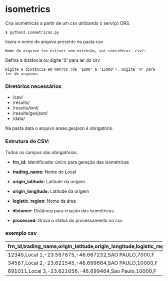 # isometrics

Cria isométricas a partir de um csv utilizando o serviço ORS.

```
$ python3 isometricas.py
```

Insira o nome do arquivo presente na pasta csv
```
Nome do arquivo (se estiver sem extensão, vai considerar .csv):
```

Defina a distância ou digite '0' para ler do csv
```
Digite a distância em metros (de '1000' a '15000'). Digite '0' para ler do arquivo:
```

### Diretórios necessários
- /csv/
- /results/
- /results/kml/
- /results/geojson/
- /data/

Na pasta data o arquivo areas.geojson é obrigatório.

### Estrutura do CSV:

Todos os campos são obrigatórios.

- **frn_id:** Identificador único para geração das isométricas

- **trading_name:** Nome do Local

- **origin_latitude:** Latitude da origem

- **origin_longitude:** Latitude da origem

- **logistic_region:** Nome da área

- **distance:** Distância para criação das isométricas.

- **processed:** Grava o status do processamento no csv

### exemplo csv

| frn_id,trading_name,origin_latitude,origin_longitude,logistic_region,distance,processed|
| ------ |
| 12345,Local 1,-23.597875,-46.667232,SAO PAULO,7000,F |
| 34567,Local 2,-23.621545,-46.699664,SAO PAULO,10000,F |
| 891011,Local 3,-23.621656,-46.699464,Sao Paulo,10000,F |

